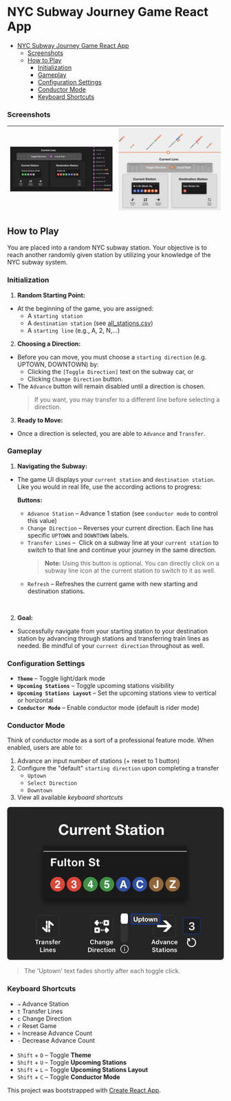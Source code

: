 # NYC Subway Journey Game React App


- [NYC Subway Journey Game React App](#nyc-subway-journey-game-react-app)
    - [Screenshots](#screenshots)
  - [How to Play](#how-to-play)
    - [Initialization](#initialization)
    - [Gameplay](#gameplay)
    - [Configuration Settings](#configuration-settings)
    - [Conductor Mode](#conductor-mode)
    - [Keyboard Shortcuts](#keyboard-shortcuts)


### Screenshots
| ![image 1](./src/images/cover-screenshot-1.png) | ![image 2](./src/images/cover-screenshot-2.png) |
| ----------------------------------------------- | ----------------------------------------------- |

## How to Play
You are placed into a random NYC subway station. Your objective is to reach another randomly given station by utilizing your knowledge of the NYC subway system. 

### Initialization
1. **Random Starting Point:**
- At the beginning of the game, you are assigned:
  - A `starting station` 
  - A `destination station` (see [all_stations.csv](./public/csv/all_stations.csv))
  - A `starting line` (e.g., A, 2, N,...)
2. **Choosing a Direction:**
- Before you can move, you must choose a `starting direction` (e.g. UPTOWN, DOWNTOWN) by: 
   - Clicking the `[Toggle Direction]` text on the subway car, or 
   - Clicking `Change Direction` button. 
- The `Advance` button will remain disabled until a direction is chosen.
     > If you want, you may transfer to a different line before selecting a direction.
3. **Ready to Move:**
- Once a direction is selected, you are able to `Advance` and `Transfer`. 

### Gameplay

1. **Navigating the Subway:**
- The game UI displays your `current station` and `destination station`. Like you would in real life, use the according actions to progress:

   **Buttons:**
  -  `Advance Station` – Advance 1 station (see `conductor mode` to control this value)
  -  `Change Direction` – Reverses your current direction. Each line has specific `UPTOWN` and `DOWNTOWN` labels.
  -  `Transfer Lines` –  Click on a subway line at your `current station` to switch to that line and continue your journey in the same direction.
      > **Note:** Using this button is optional. You can directly click on a subway line icon at the current station to switch to it as well.
  - `Refresh` – Refreshes the current game with new starting and destination stations.  
<br>

2. **Goal:**
- Successfully navigate from your starting station to your destination station by advancing through stations and transferring train lines as needed. Be mindful of your `current direction` throughout as well.
  
### Configuration Settings
- **`Theme`** – Toggle light/dark mode
- **`Upcoming Stations`** – Toggle upcoming stations visibility
- **`Upcoming Stations Layout`** – Set the upcoming stations view to vertical or horizontal
- **`Conductor Mode`** – Enable conductor mode (default is rider mode)


### Conductor Mode
Think of conductor mode as a sort of a professional feature mode. When enabled, users are able to:  

1. Advance an input number of stations (+ reset to 1 button)
2. Configure the "default" `starting direction` upon completing a transfer
   - `Uptown`
   - `Select Direction`
   - `Downtown`
3. View all available _keyboard shortcuts_

<img src='./src/images/conductor-mode-screenshot.png' style='border-radius: 0.5em'>

> The 'Uptown' text fades shortly after each toggle click.

### Keyboard Shortcuts
- `→` Advance Station
- `t` Transfer Lines
- `c` Change Direction
- `r` Reset Game
- `+` Increase Advance Count
- `-` Decrease Advance Count
<br><br>
- `Shift` + `D` – Toggle **Theme**
- `Shift` + `U` – Toggle **Upcoming Stations**
- `Shift` + `L` – Toggle **Upcoming Stations Layout**
- `Shift` + `C` – Toggle **Conductor Mode**



This project was bootstrapped with [Create React App](https://github.com/facebook/create-react-app).
